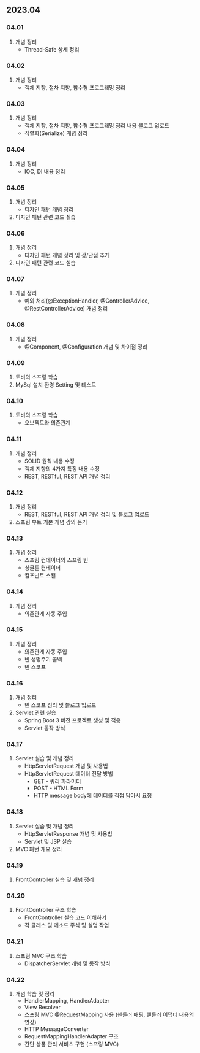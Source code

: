 ## 2023.04
### 04.01
1. 개념 정리
    + Thread-Safe 상세 정리
### 04.02
1. 개념 정리
    + 객체 지향, 절차 지향, 함수형 프로그래밍 정리
### 04.03
1. 개념 정리
   + 객체 지향, 절차 지향, 함수형 프로그래밍 정리 내용 블로그 업로드
   + 직렬화(Serialize) 개념 정리
### 04.04
1. 개념 정리
   + IOC, DI 내용 정리
### 04.05
1. 개념 정리
   + 디자인 패턴 개념 정리
2. 디자인 패턴 관련 코드 실습
### 04.06
1. 개념 정리
   + 디자인 패턴 개념 정리 및 장/단점 추가
2. 디자인 패턴 관련 코드 실습
### 04.07
1. 개념 정리
   + 예외 처리(@ExceptionHandler, @ControllerAdvice, @RestControllerAdvice) 개념 정리
### 04.08
1. 개념 정리
   + @Component, @Configuration 개념 및 차이점 정리
### 04.09
1. 토비의 스프링 학습
2. MySql 설치 환경 Setting 및 테스트
### 04.10
1. 토비의 스프링 학습
   + 오브젝트와 의존관계
### 04.11
1. 개념 정리
   + SOLID 원칙 내용 수정
   + 객체 지향의 4가지 특징 내용 수정
   + REST, RESTful, REST API 개념 정리
### 04.12
1. 개념 정리
   + REST, RESTful, REST API 개념 정리 및 블로그 업로드
2. 스프링 부트 기본 개념 강의 듣기
### 04.13
1. 개념 정리
   + 스프링 컨테이너와 스프링 빈
   + 싱글톤 컨테이너
   + 컴포넌트 스캔
### 04.14
1. 개념 정리
   + 의존관계 자동 주입
### 04.15
1. 개념 정리
   + 의존관계 자동 주입
   + 빈 생명주기 콜백
   + 빈 스코프
### 04.16
1. 개념 정리
   + 빈 스코프 정리 및 블로그 업로드
2. Servlet 관련 실습
   + Spring Boot 3 버전 프로젝트 생성 및 적용
   + Servlet 동작 방식
### 04.17
1. Servlet 실습 및 개념 정리
   + HttpServletRequest 개념 및 사용법
   + HttpServletRequest 데이터 전달 방법
     + GET - 쿼리 파라미터
     + POST - HTML Form
     + HTTP message body에 데이터를 직접 담아서 요청
### 04.18
1. Servlet 실습 및 개념 정리
   + HttpServletResponse 개념 및 사용법
   + Servlet 및 JSP 실습
2. MVC 패턴 개요 정리
### 04.19
1. FrontController 실습 및 개념 정리
### 04.20
1. FrontController 구조 학습
   + FrontController 실습 코드 이해하기
   + 각 클래스 및 메소드 주석 및 설명 작업
### 04.21
1. 스프링 MVC 구조 학습
   + DispatcherServlet 개념 및 동작 방식
### 04.22
1. 개념 학습 및 정리
   + HandlerMapping, HandlerAdapter
   + View Resolver
   + 스프링 MVC @RequestMapping 사용 (핸들러 매핑, 핸들러 어댑터 내용의 연장)
   + HTTP MessageConverter
   + RequestMappingHandlerAdapter 구조
   + 간단 상품 관리 서비스 구현 (스프링 MVC)